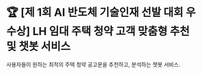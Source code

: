 # 🏆 [제 1회 AI 반도체 기술인재 선발 대회 우수상] LH 임대 주택 청약 고객 맞춤형 추천 및 챗봇 서비스
사용자들이 원하는 최적의 주택 청약 공고문을 추천하고, 분석하는 챗봇 서비스.
